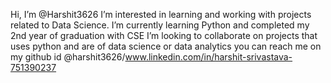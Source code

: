  Hi, I’m @Harshit3626
 I’m interested in learning and working with projects related to Data Science.
 I’m currently learning Python and completed my 2nd year of graduation with CSE
 I’m looking to collaborate on projects that uses python and are of data science or data analytics
 you can reach me on my github id @harshit3626/www.linkedin.com/in/harshit-srivastava-751390237

<!---
Harshit3626/Harshit3626 is a ✨ special ✨ repository because its `README.md` (this file) appears on your GitHub profile.
You can click the Preview link to take a look at your changes.
--->
